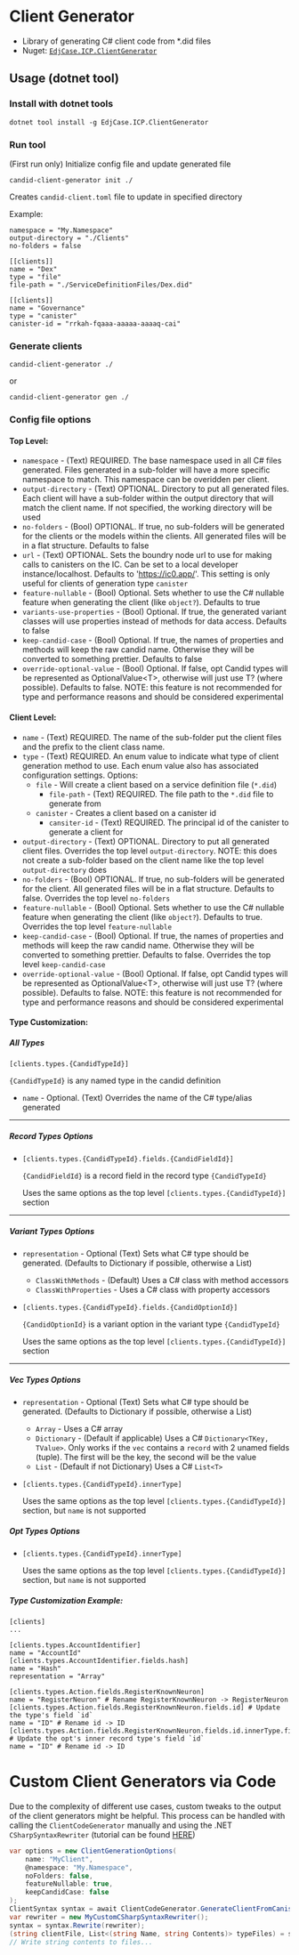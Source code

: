 # Client Generator

- Library of generating C# client code from \*.did files
- Nuget: [`EdjCase.ICP.ClientGenerator`](https://www.nuget.org/packages/EdjCase.ICP.ClientGenerator)

## Usage (dotnet tool)

### Install with dotnet tools

```
dotnet tool install -g EdjCase.ICP.ClientGenerator
```

### Run tool

(First run only) Initialize config file and update generated file

```
candid-client-generator init ./
```

Creates `candid-client.toml` file to update in specified directory

Example:

```
namespace = "My.Namespace"
output-directory = "./Clients"
no-folders = false

[[clients]]
name = "Dex"
type = "file"
file-path = "./ServiceDefinitionFiles/Dex.did"

[[clients]]
name = "Governance"
type = "canister"
canister-id = "rrkah-fqaaa-aaaaa-aaaaq-cai"
```

### Generate clients

```
candid-client-generator ./
```

or

```
candid-client-generator gen ./
```

### Config file options

#### Top Level:

- `namespace` - (Text) REQUIRED. The base namespace used in all C# files generated.
  Files generated in a sub-folder will have a more specific namespace to match. This namespace can be overidden per client.
- `output-directory` - (Text) OPTIONAL. Directory to put all generated files. Each client will have a sub-folder within the output directory that will match the client name. If not specified, the working directory will be used
- `no-folders` - (Bool) OPTIONAL. If true, no sub-folders will be generated for the clients or the models within the clients. All generated files will be in a flat structure. Defaults to false
- `url` - (Text) OPTIONAL. Sets the boundry node url to use for making calls to canisters on the IC. Can be set to a local developer instance/localhost. Defaults to 'https://ic0.app/'. This setting is only useful for clients of generation type `canister`
- `feature-nullable` - (Bool) Optional. Sets whether to use the C# nullable feature when generating the client (like `object?`). Defaults to true
- `variants-use-properties` - (Bool) Optional. If true, the generated variant classes will use properties instead of methods for data access. Defaults to false
- `keep-candid-case` - (Bool) Optional. If true, the names of properties and methods will keep the raw candid name. Otherwise they will be converted to something prettier. Defaults to false
- `override-optional-value` - (Bool) Optional. If false, opt Candid types will be represented as OptionalValue\<T\>, otherwise will just use T? (where possible). Defaults to false. NOTE: this feature is not recommended for type and performance reasons and should be considered experimental
#### Client Level:

- `name` - (Text) REQUIRED. The name of the sub-folder put the client files and the prefix to the client class name.
- `type` - (Text) REQUIRED. An enum value to indicate what type of client generation method to use. Each enum value also has associated configuration settings. Options:
  - `file` - Will create a client based on a service definition file (`*.did`)
    - `file-path` - (Text) REQUIRED. The file path to the `*.did` file to generate from
  - `canister` - Creates a client based on a canister id
    - `cansiter-id` - (Text) REQUIRED. The principal id of the canister to generate a client for
- `output-directory` - (Text) OPTIONAL. Directory to put all generated client files. Overrides the top level `output-directory`. NOTE: this does not create a sub-folder based on the client name like the top level `output-directory` does
- `no-folders` - (Bool) OPTIONAL. If true, no sub-folders will be generated for the client. All generated files will be in a flat structure. Defaults to false. Overrides the top level `no-folders`
- `feature-nullable` - (Bool) Optional. Sets whether to use the C# nullable feature when generating the client (like `object?`). Defaults to true. Overrides the top level `feature-nullable`
- `keep-candid-case` - (Bool) Optional. If true, the names of properties and methods will keep the raw candid name. Otherwise they will be converted to something prettier. Defaults to false. Overrides the top level `keep-candid-case`
- `override-optional-value` - (Bool) Optional. If false, opt Candid types will be represented as OptionalValue\<T\>, otherwise will just use T? (where possible). Defaults to false. NOTE: this feature is not recommended for type and performance reasons and should be considered experimental
#### Type Customization:

##### All Types

`[clients.types.{CandidTypeId}]`

`{CandidTypeId}` is any named type in the candid definition

- `name` - Optional. (Text) Overrides the name of the C# type/alias generated

---

##### Record Types Options

- `[clients.types.{CandidTypeId}.fields.{CandidFieldId}]`

  `{CandidFieldId}` is a record field in the record type `{CandidTypeId}`

  Uses the same options as the top level `[clients.types.{CandidTypeId}]` section

---

##### Variant Types Options

- `representation` - Optional (Text) Sets what C# type should be generated. (Defaults to Dictionary if possible, otherwise a List)

  - `ClassWithMethods` - (Default) Uses a C# class with method accessors
  - `ClassWithProperties` - Uses a C# class with property accessors

- `[clients.types.{CandidTypeId}.fields.{CandidOptionId}]`

  `{CandidOptionId}` is a variant option in the variant type `{CandidTypeId}`

  Uses the same options as the top level `[clients.types.{CandidTypeId}]` section

---

##### Vec Types Options

- `representation` - Optional (Text) Sets what C# type should be generated. (Defaults to Dictionary if possible, otherwise a List)

  - `Array` - Uses a C# array
  - `Dictionary` - (Default if applicable) Uses a C# `Dictionary<TKey, TValue>`. Only works if the `vec` contains a `record` with 2 unamed fields (tuple). The first will be the key, the second will be the value
  - `List` - (Default if not Dictionary) Uses a C# `List<T>`

- `[clients.types.{CandidTypeId}.innerType]`

  Uses the same options as the top level `[clients.types.{CandidTypeId}]` section, but `name` is not supported

##### Opt Types Options

- `[clients.types.{CandidTypeId}.innerType]`

  Uses the same options as the top level `[clients.types.{CandidTypeId}]` section, but `name` is not supported

##### Type Customization Example:

```
[clients]
...

[clients.types.AccountIdentifier]
name = "AccountId"
[clients.types.AccountIdentifier.fields.hash]
name = "Hash"
representation = "Array"

[clients.types.Action.fields.RegisterKnownNeuron]
name = "RegisterNeuron" # Rename RegisterKnownNeuron -> RegisterNeuron
[clients.types.Action.fields.RegisterKnownNeuron.fields.id] # Update the type's field `id`
name = "ID" # Rename id -> ID
[clients.types.Action.fields.RegisterKnownNeuron.fields.id.innerType.fields.id] # Update the opt's inner record type's field `id`
name = "ID" # Rename id -> ID
```

# Custom Client Generators via Code

Due to the complexity of different use cases, custom tweaks to the output of the client generators might be helpful. This process
can be handled with calling the `ClientCodeGenerator` manually and using the .NET `CSharpSyntaxRewriter` (tutorial can be found [HERE](https://joshvarty.com/2014/08/15/learn-roslyn-now-part-5-csharpsyntaxrewriter/))

```cs
var options = new ClientGenerationOptions(
	name: "MyClient",
	@namespace: "My.Namespace",
	noFolders: false,
	featureNullable: true,
	keepCandidCase: false
);
ClientSyntax syntax = await ClientCodeGenerator.GenerateClientFromCanisterAsync(canisterId, options);
var rewriter = new MyCustomCSharpSyntaxRewriter();
syntax = syntax.Rewrite(rewriter);
(string clientFile, List<(string Name, string Contents)> typeFiles) = syntax.GenerateFileContents();
// Write string contents to files...
```

